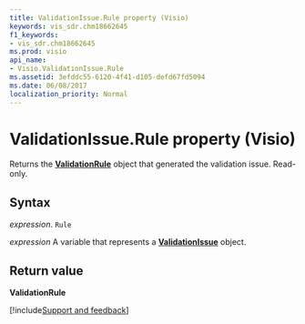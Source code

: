 ```yaml
---
title: ValidationIssue.Rule property (Visio)
keywords: vis_sdr.chm18662645
f1_keywords:
- vis_sdr.chm18662645
ms.prod: visio
api_name:
- Visio.ValidationIssue.Rule
ms.assetid: 3efddc55-6120-4f41-d105-defd67fd5094
ms.date: 06/08/2017
localization_priority: Normal
---
```



# ValidationIssue.Rule property (Visio)

Returns the  **[ValidationRule](Visio.ValidationRule.md)** object that generated the validation issue. Read-only.


## Syntax

_expression_. `Rule`

_expression_ A variable that represents a **[ValidationIssue](Visio.ValidationIssue.md)** object.


## Return value

 **ValidationRule**

[!include[Support and feedback](~/includes/feedback-boilerplate.md)]